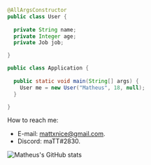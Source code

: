 ```java
@AllArgsConstructor
public class User {
  
  private String name;
  private Integer age;
  private Job job;

}

public class Application {
  
  public static void main(String[] args) {
    User me = new User("Matheus", 18, null);
  }

}
```

How to reach me:

* E-mail: mattxnice@gmail.com.
* Discord: maTT#2830.

![Matheus's GitHub stats](https://github-readme-stats.vercel.app/api?username=mattnicee7&show_icons=true&theme=radical)
